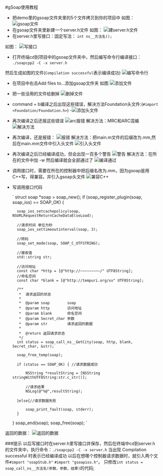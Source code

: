 #gSoap使用教程
- 把demo里的gsoap文件夹里的5个文件拷贝到你的项目中 如图：
![gsoap文件](https://github.com/likanjie/image/blob/master/61FF0801-6175-4AD5-95FE-4720D081612B.png?raw=true)
- 在gsoap文件夹里新建一个server.h文件 如图：
![建server.h文件](https://github.com/likanjie/image/blob/master/A2E5433D-2688-4E05-BB46-120883687956.png?raw=true)
- 在server.h里写接口：固定写法：
`int ns__方法名();`

如图：
![写接口](https://github.com/likanjie/image/blob/master/75A8F412-F148-4E91-9EF4-0C01B20A2791.png?raw=true)
- 打开终端cd到项目中的gsoap文件夹中，然后编写命令行编译接口：
`./soapcpp2 -C -x server.h`

然后生成如图的文件(`Compilation successful`表示编译成功)
![编写命令行](https://github.com/likanjie/image/blob/master/199CB584-93AA-4F57-BB02-2F6A3EC12FB8.png?raw=true)
- 在项目中右击Add files to...添加gsoap文件夹 如图
![添加文件](https://github.com/likanjie/image/blob/master/A0FD1473-810B-4B1F-884A-030CD7B9C0B1.png?raw=true)
- 把一些没用的文件给删掉
![删掉文件](https://github.com/likanjie/image/blob/master/8BE55D1D-CA7B-4941-A780-8FE1316754D5.png?raw=true)
- command + b编译之后出现这些错误，解决方法Foundation头文件:(`#import <Foundation/Foundation.h>`)
-![添加头文件](https://github.com/likanjie/image/blob/master/7FF13AD0-3CD0-476A-B0BC-927271AB5206.png?raw=true)
- 再次编译之后还报这些错误
![arc报错](https://github.com/likanjie/image/blob/master/4143CA1A-8804-4DFD-8E89-81E01813743F.png?raw=true)
解决方法：MRC和ARC混编
![解决方法](https://github.com/likanjie/image/blob/master/DBA2855F-8AA8-49E0-B169-1AF367A27BD7.png?raw=true)
- 再次编译，还是报错：
![报错](https://github.com/likanjie/image/blob/master/93EED972-75E3-4921-8193-2C29EEF1A7DC.png?raw=true)
解决方法：把main.m文件的后缀改为.mm,然后在main.mm文件中引入头文件
![引入头文件](https://github.com/likanjie/image/blob/master/84567A71-5643-4FD8-8A84-834FBEFE29EF.png?raw=true)
- 再次编译之后已经编译成功，但会出现一百多个警告
![警告](https://github.com/likanjie/image/blob/master/FE18B4F6-2846-48EE-B2E4-3A4CDE4D5B05.png?raw=true)
解决方法：在所在的文件中加 -w 然后编译就会全部通过了
![编译通过](https://github.com/likanjie/image/blob/master/37E831E6-0FED-4F58-8E08-0998A0F5802B.png?raw=true)
- 调用接口时，需要在所在的控制器中把后缀名改为.mm，因为gsoap是用C++写，得兼容。并引入gsoap头文件
![兼容C++](https://github.com/likanjie/image/blob/master/422ECB10-26C2-428D-9A69-0D25033FA964.png?raw=true)
- 写调用接口代码


    `  struct soap *soap = soap_new();
    if (soap_register_plugin(soap, soap_ios) == SOAP_OK) {
        
        soap_ios_setcachepolicy(soap, NSURLRequestReturnCacheDataElseLoad);
        
        //请求时间 单位为秒
        soap_ios_settimeoutinterval(soap, 3);
        
        //转码
        soap_set_mode(soap, SOAP_C_UTFSTRING);
        
        //接收值
        std::string str;
        
        //访问地址
        const char *http = [@"http://~~~~~~~~~/" UTF8String];
        //命名空间
        const char *blank = [@"http://tempuri.org/xx" UTF8String];
        
        /**
         *  请求返回的状态
         *
         *  @param soap        soap
         *  @param http        访问地址
         *  @param blank       命名空间
         *  @param Secret_char 参数
         *  @param str         请求返回的数据
         *
         *  @return 返回请求状态
         */
        int status = soap_call_ns__GetCity(soap, http, blank, Secret_char, &str);
        
        soap_free_temp(soap);
        
        if (status == SOAP_OK) { //请求数据成功
            
            NSString *resultString = [NSString stringWithUTF8String:str.c_str()];
            
            //请求结果
            NSLog(@"%@",resultString);
            
        }else{//请求数据失败
            
            soap_print_fault(soap, stderr);
        }
    }
     soap_end(soap);
    soap_free(soap);
`

返回的数据：
![返回的数据](https://github.com/likanjie/image/blob/master/1A296FC9-7B57-499F-935A-14A80D00C7E0.png?raw=true)

###提示
以后写接口时在server.h里写接口并保存，然后在终端中cd到server.h的文件夹中，执行命令：`./soapcpp2 -C -x server.h` 当出现 Compilation successful 时表示已经编译成功
以后在想哪个控制器请求数据时，就引入两个文件`#import "soapStub.h"` `#import "gsoapios.h"`。 只修改`int status = soap_call_ns__方法名(参数，参数，结果)`的代码;
